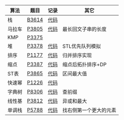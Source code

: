 | 算法 | 题目 | 记录 | 其它 |
|-------|--------|--------|--------|
| 栈 | [B3614](https://www.luogu.com.cn/problem/B3614) | [代码](https://www.luogu.com.cn/record/163586545) | |
| 马拉车 | [P3805](https://www.luogu.com.cn/problem/P3805)  | [代码](https://www.luogu.com.cn/record/163591250) | 最长回文子串的长度 |
| KMP | [P3375](https://www.luogu.com.cn/problem/P3375) | | |
| 堆 | [P3378](https://www.luogu.com.cn/problem/P3378) | [代码](https://www.luogu.com.cn/record/163592425) | STL优先队列模拟 |
| 排序 | [P1177](https://www.luogu.com.cn/problem/P1177) | [代码](https://www.luogu.com.cn/record/163593839) | 归并排序实现 |
| 缩点 | [P3387](https://www.luogu.com.cn/problem/P3387) | [代码](https://www.luogu.com.cn/record/124300900) | 缩点后拓扑排序+DP |
| ST表 | [P3865](https://www.luogu.com.cn/problem/P3865) | [代码](https://www.luogu.com.cn/record/124004599) | 区间最大值 |
| 快速幂 | [P1226](https://www.luogu.com.cn/problem/P1226) | [代码](https://www.luogu.com.cn/record/163595933) | |
| 字典树 | [P8306](https://www.luogu.com.cn/problem/P8306) | [代码](https://www.luogu.com.cn/record/124108179) | 查前缀 |
| 线性基 | [P3812](https://www.luogu.com.cn/problem/P3812) | [代码](https://www.luogu.com.cn/record/125099701) | 异或和最大 |
| 单调栈 | [P5788](https://www.luogu.com.cn/problem/P5788) | [代码](https://www.luogu.com.cn/record/163597631) | 找右侧第一个更大的元素 |
